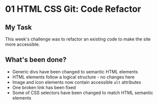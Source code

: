 # 01 HTML CSS Git: Code Refactor

## My Task

This week's challenge was to refactor an existing code to make the site more accessible.

## What's been done?

* Generic divs have been changed to semantic HTML elements
* HTML elements follow a logical structure - no changes here
* Image and icon elements now contain accessible `alt` attributes
* One broken link has been fixed
* Some of CSS selectors have been changed to match HTML semantic elements